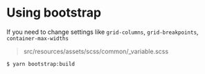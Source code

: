 # Using bootstrap

If you need to change settings like `grid-columns`, `grid-breakpoints`, `container-max-widths`
> src/resources/assets/scss/common/_variable.scss
>
```
$ yarn bootstrap:build
```
